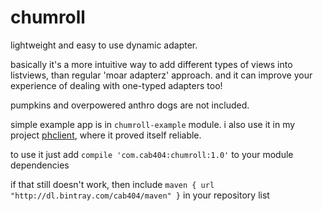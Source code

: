 chumroll
========

lightweight and easy to use dynamic adapter.

basically it's a more intuitive way to add different types of views into
listviews, than regular 'moar adapterz' approach. and it can improve your experience
of dealing with one-typed adapters too!

pumpkins and overpowered anthro dogs are not included.

simple example app is in `chumroll-example` module.
i also use it in my project [phclient](https://github.com/cab404/phclient), where it proved itself reliable.

to use it just add `compile 'com.cab404:chumroll:1.0'` to your module dependencies

if that still doesn't work, then include `maven { url "http://dl.bintray.com/cab404/maven" }` in your repository list
